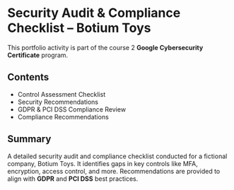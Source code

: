# Security Audit & Compliance Checklist – Botium Toys

This portfolio activity is part of the course 2 **Google Cybersecurity Certificate** program.

## Contents
- Control Assessment Checklist
- Security Recommendations
- GDPR & PCI DSS Compliance Review
- Compliance Recommendations

## Summary
A detailed security audit and compliance checklist conducted for a fictional company, Botium Toys. It identifies gaps in key controls like MFA, encryption, access control, and more. Recommendations are provided to align with **GDPR** and **PCI DSS** best practices.

